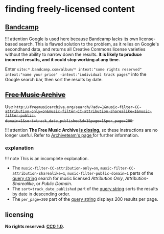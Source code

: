 # finding freely-licensed content

## [Bandcamp]

!!! attention
    Google is used here because Bandcamp lacks its own license-based search. This is flawed solution to the problem, as it relies on Google's secondhand data, and returns all Creative Commons license varieties without the ability to narrow down the results. **It is likely to produce incorrect results, and it could stop working at any time.**

Enter `site:*.bandcamp.com/album/* intext:"some rights reserved" intext:"name your price" -intext:"individual track pages"` into the Google search bar, then sort the results by date.

## ~~[Free Music Archive]~~

~~Use `http://freemusicarchive.org/search/?adv=1&music-filter-CC-attribution-only=on&music-filter-CC-attribution-sharealike=1&music-filter-public-domain=1&sort=track_date_published&d=1&page=1&per_page=200`.~~

!!! attention
    **The Free Music Archive [is closing](http://freemusicarchive.org/member/cheyenne_h/blog/Big_Changes_Ahead_for_FMA)**, so these instructions are no longer useful. Refer to [Archiveteam's page ](https://www.archiveteam.org/index.php?title=Free_Music_Archive) for further information.

### explanation

!!! note
    This is an incomplete explanation.

- The `music-filter-CC-attribution-only=on`, `music-filter-CC-attribution-sharealike=1`, `music-filter-public-domain=1` parts of the [query string](https://en.wikipedia.org/wiki/Query_string) search for music licensed *Attribution Only*, *Attribution-Sharealike*, or *Public Domain*.
- The `sort=track_date_published` part of the [query string](https://en.wikipedia.org/wiki/Query_string) sorts the results by date in descending order.
- The `per_page=200` part of the [query string](https://en.wikipedia.org/wiki/Query_string) displays 200 results per page.

## licensing
**No rights reserved: [CC0 1.0](https://creativecommons.org/publicdomain/zero/1.0/).**

[Bandcamp]: https://bandcamp.com/
[Free Music Archive]: http://www.freemusicarchive.org/
